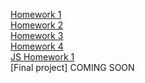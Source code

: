 [Homework 1](https://valeriaromanovskaia.github.io/genius-homework/homework-1/)<br>
[Homework 2](https://valeriaromanovskaia.github.io/genius-homework/genius-homework-2/)<br>
[Homework 3](https://valeriaromanovskaia.github.io/genius-homework/genius-homework-3/)<br>
[Homework 4](https://valeriaromanovskaia.github.io/genius-homework/genius-homework-4/)<br>
[JS Homework 1](https://valeriaromanovskaia.github.io/genius-homework/JS-HOMEWORK/)<br>
[Final project] COMING SOON
